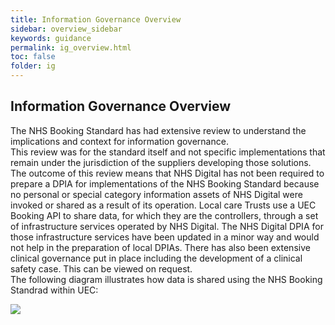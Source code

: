 ```yaml
---
title: Information Governance Overview
sidebar: overview_sidebar
keywords: guidance
permalink: ig_overview.html
toc: false
folder: ig
---
```


## Information Governance Overview

The NHS Booking Standard has had extensive review to understand the implications and context for information governance. 
<br>
This review was for the standard itself and not specific implementations that remain under the jurisdiction of the suppliers developing those solutions. The outcome of this review means that NHS Digital has not been required to prepare a DPIA for implementations of the NHS Booking Standard because no personal or special category information assets of NHS Digital were invoked or shared as a result of its operation. Local care Trusts use a UEC Booking API to share data, for which they are the controllers, through a set of infrastructure services operated by NHS Digital. The NHS Digital DPIA for those infrastructure services have been updated in a minor way and would not help in the preparation of local DPIAs. There has also been extensive clinical governance put in place including the development of a clinical safety case. This can be viewed on request.
<br>
The following diagram illustrates how data is shared using the NHS Booking Standrad within UEC:

<image src="/ig/DPIA-diagram.jpeg"/>

